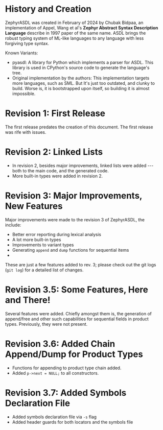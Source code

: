 # History and Creation

ZephyrASDL was created in February of 2024 by Chubak Bidpaa, an implementation of Appel, Wang et al's **Zephyr Abstract Syntax Description Language** describe in 1997 paper of the same name. ASDL brings the robust typing system of ML-like languages to any language with less forgiving type syntax.

Known Variants:
* pyasdl: A library for Python which implements a parser for ASDL. This library is used in CPython's source code to generate the language's tree.
* Original implementation by the authors: This implementation targets more languages, such as SML. But It's just too outdated, and clunky to build. Worse is, it is bootstrapped upon itself, so building it is almost impossible.


# Revision 1: First Release

The first release predates the creation of this document. The first release was rife with issues.


# Revision 2: Linked Lists

* In revision 2, besides major improvements, linked lists were added --- both to the main code, and the generated code.
* More built-in types were added in revision 2.


# Revision 3: Major Improvements, New Features

Major improvements were made to the revision 3 of ZephyrASDL, the include:

* Better error reporting during lexical analysis
* A lot more built-in types
* Improvements to variant types
* Generating `append` and `dump` functions for sequential items
* 


These are just a few features added to rev. 3; please check out the git logs (`git log`) for a detailed list of changes.

# Revision 3.5: Some Features, Here and There!

Several features were added. Chiefly amongst them is, the generation of append/free and other such capabilities for sequential fields in product types. Previously, they were not present.


# Revision 3.6: Added Chain Append/Dump for Product Types


* Functions for appending to product type chain added.
* Added `p->next = NULL;` to all constructors.


# Revision 3.7: Added Symbols Declaration File

* Added symbols declaration file via `-s` flag
* Added header guards for both locators and the symbols file

